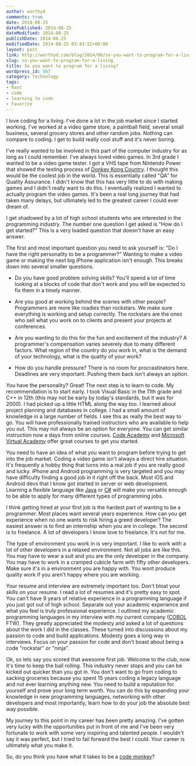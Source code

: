 ```yaml
---
author: worthyd
comments: true
date: 2014-08-25 
datePublished: 2014-08-25  
dateModified: 2014-08-25 
publishDate: 2014-08-25  
modifiedDate: 2014-08-25 03:43:52+00:00
layout: post
link: http://worthyd.com/blog/2014/08/so-you-want-to-program-for-a-living/
slug: so-you-want-to-program-for-a-living
title: So you want to program for a living?
wordpress_id: 567
category: Technology
tags:
- Rant
- code
- learning to code
- Favorite
---
```


I love coding for a living.  I've done a lot in the job market since I started working.  I've worked at a video game store, a paintball field, several small business, several grocery stores and other random jobs. Nothing can compare to coding. I get to build really cool stuff and it's never boring.    
 
I've really wanted to be involved in this part of the computer industry for as long as I could remember.   I've always loved video games.  In 3rd grade I wanted to be a video game tester. I got a VHS tape from Nintendo Power that showed the testing process of [Donkey Kong Country](https://archive.org/details/donkey-kong-exposed-the-making-of-donkey-kong-country). I thought this would be the coolest job in the world.  This is essentially called "QA" for Quality Assurance.  I didn't know that this has very little to do with making games and I didn't really want to do this. I eventually realized I wanted to actually program the video games.  It's been a real long journey that had taken many delays, but ultimately led to the greatest career I could ever dream of. 
 
I get shadowed by a lot of high school students who are interested in the programming industry.  The number one question I get asked is "How do I get started?" This is a very loaded question that doesn't have an easy answer.  
 
The first and most important question you need to ask yourself is: "Do I have the right personality to be a programmer?"  Wanting to make a video game or making the next big iPhone application isn't enough.  This breaks down into several smaller questions. 

  * Do you have good problem solving skills?  You'll spend a lot of time looking at a blocks of code that don't work and you will be expected to fix them in a timely manner.
   

  * Are you good at working behind the scenes with other people?  Programmers are more like roadies than rockstars.  We make sure everything is working and setup correctly.  The rockstars are the ones who sell what you work on to clients and present your projects at conferences. 


  * Are you wanting to do this for the fun and excitement of the industry?  A programmer's compensation varies severely due to many different factors.  What region of the country do you work in,  what is the demand of your technology, what is the quality of your work? 


  * How do you handle pressure?  There is no room for procrastinators here.  Deadlines are very important. Pushing them back isn't always an option. 

 
You have the personality? Great! The next step is to learn to code.  My recommendation is to start early.  I took Visual Basic in the 11th grade and C++ in 12th (this may not be early by today's standards, but it was for 2000).  I had picked up a little HTML along the way too.  I learned about project planning and databases in college.  I had a small amount of knowledge in a large number of fields.  I see this as really the best way to go. You will have professionally trained instructors who are available to help you out.  This may not always be an option for everyone.   You can get similar instruction now a days from online courses. [Code Academy](http://www.codecademy.com/) and [Microsoft Virtual Academy](http://www.microsoftvirtualacademy.com/) offer great courses  to get you started.   
 
You need to have an idea of what you want to program before trying to get into the job market.  Coding a video game isn't always a direct hire situation.  It's frequently a hobby thing that turns into a real job if you are really good and lucky.  iPhone and Android programming is very targeted and you may have difficulty finding a good job in it right off the back. Most iOS and Android devs that I know got started in server or web development.  Learning a flexible language like [Java](http://en.wikipedia.org/wiki/Java_(programming_language)) or [C#](http://en.wikipedia.org/wiki/C_Sharp_(programming_language))  will make you versatile enough  to be able to apply for many different types of programming jobs. 
 
I think getting hired at your first job is the hardest part of wanting to be a programmer.  Most places want several years experience.  How can you get experience when no one wants to risk hiring a greed developer?  The easiest answer is to find an internship when you are in college.  The second is to freelance.  A lot of developers I know love to freelance.  It's not for me.   
 
The type of environment you work in is very important.  I like to work with a lot of other developers in a relaxed environment.  Not all jobs are like this. You may have to wear a suit and you are the only developer in the company.  You may have to work in a cramped cubicle farm with fifty other developers.  Make sure it's in a environment you are happy with.  You wont produce quality work if you aren't happy where you are working.  
 
Your resume and interview are extremely important too.  Don't bloat your skills on your resume.  I read a lot of resumes and it's pretty easy to spot.  You can't have 9 years of relative experience in a programming language if you just got out of high school.  Separate out your academic experience and what you feel is truly professional experience.  I outlined my academic programming languages in my interview with my current company ([COBOL](http://en.wikipedia.org/wiki/Cobol) FTW).  They greatly appreciated the modesty and asked a lot of questions about the work I did in the classes.  These turned into discussions about my passion to code and build applications.  Modesty goes a long way in interviews.  Focus on your passion for code and don't boast about being a code "rockstar" or "ninja". 
 
Ok, so lets say you scored that awesome first job.  Welcome to the club, now it's time to keep the ball rolling.  This industry never stops and you can be kicked out quicker than you got in.  You don't want to go from coding to sacking groceries because you spent 15 years coding a legacy language and not ever learning anything new.   You need to build a reputation for yourself and prove your long term worth. You can do this by expanding your knowledge in new programming languages, networking with other developers and most importantly, learn how to do your job the absolute best way possible. 
 
My journey to this point in my career has been pretty amazing.  I've gotten very lucky with the opportunities put in front of me and I've been very fortunate to work with some very inspiring and talented people.  I wouldn't say it was perfect, but I tried to fail forward the best I could.   Your career is ultimately what you make it.  
 
So, do you think you have what it takes to be a [code monkey](https://www.youtube.com/watch?v=v4Wy7gRGgeA)?
